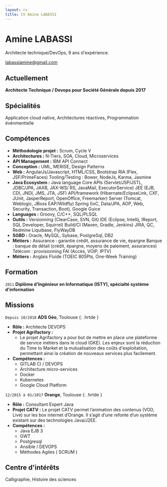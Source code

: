 ```yaml
---
layout: cv
title: CV Amine LABASSI
---
```

# Amine LABASSI
Architecte technique/DevOps, 9 ans d'expérience.

<div id="webaddress">
  <a href="mailto:labassiamine@gmail.com">labassiamine@gmail.com</a>
</div>

## Actuellement

__Architecte Technique / Devops pour Société Générale depuis 2017__

## Spécialités

Application cloud native, Architectures réactives, Programmation événmentielle 

## Compétences

* __Méthodologie projet :__ 
       Scrum, Cycle V
* __Architectures :__ 
       N-Tiers, SOA, Cloud, Microservices
* __API Management :__ 
      IBM API Connect
* __Conception :__ 
      UML, MERISE, Design Patterns
* __Web :__ 
      AngularJs/Javascript, HTML/CSS, Bootstrap
      RIA (Flex, JSF/PrimeFaces)
      Tooling/Testing : Bower, NodeJs, Karma, Jasmine
* __Java Ecosystem :__ 
      Java language
			Core APIs (Servlet/JSP/JSTL, JDBC/JPA, JAXB, JAX-WS/ RS, JavaMail, ExecutorService)
			JEE (EJB, CDI, JNDI, JMS, JTA, JSF)
			API/framework (Hibernate/EclipseLink, CXF, JUnit, JasperReport, OpenOffice, Freemarker)
			Server (Tomcat, Weblogic, JBoss EAP/Wildfly)
			Spring (IoC, Data/JPA, AOP, Web, Security, Transaction, Boot), Google Guice
* __Languages :__
      Groovy, C/C++, SQL/PLSQL
* __Outils :__
      Versionning (ClearCase, SVN, Git)
			IDE (Eclipse, Intellij, IReport, SQL Developer, Squirrel)
			Build/CI (Maven, Gradle, Jenkins)
			JIRA, QC, Redmine
			Liquibase, FlyWayDB
* __SGBD :__
      Oracle, MySQL, Sybase, PostgreSql, DB2
* __Métiers :__
      Assurance : garantie crédit, assurance de vie, épargne
			Banque : banque de détail (crédit, épargne, moyens de paiement, assurances)
			Télécom : provisionning FAI (Accès, VOIP, IPTV)
* __Métiers :__
      Anglais Fluide (TOEIC 805Pts, One-Week Training)
      
## Formation

`2011`
__Diplôme d’Ingénieur en Informatique (ISTY), spécialté système d'information__

## Missions

`Depuis 10/2018`
__ADS Géo__, Toulouse
{: .hrtde }
- __Rôle :__ Architecte DEVOPS
- __Projet Agrifactory :__
  - Le projet Agrifactory a pour but de mettre en place une plateforme de service métiers dans le cloud (GKE). Les enjeux sont la réduction du Time to Market et la mutualisation des coûts d'exploitation, permettant ainsi la création de nouveaux services plus facilement.
- __Compétences :__ 
  - GITLAB CI / DEVOPS
  - Architecture micro-services
  - Docker
  - Kubernetes
  - Google Cloud Platform
  
`12/2015 à 01/2017`
__Orange__, Toulouse
{: .hrtde }
- __Rôle :__ Consultant Expert Java 
- __Projet CATV :__ Le projet CATV permet l’animation des contenus (VOD, Live) sur les box internet d’Orange.
Il s’agit d’une refonte d’un système existant sur des technologies Java/J2EE.
- __Compétences :__ 
  - Java EJB 3
  - GWT
  - Postgresql
  - Ansible / DEVOPS
  - Méthodes Agiles ( SCRUM ) 
  
## Centre d'intérêts

Calligraphie, Histoire des sciences

<!-- ### Footer

Dernière mise à jour : 25/03/2019

-->
